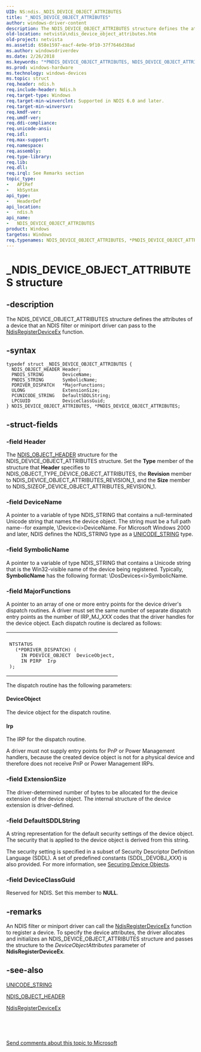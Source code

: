 ```yaml
---
UID: NS:ndis._NDIS_DEVICE_OBJECT_ATTRIBUTES
title: "_NDIS_DEVICE_OBJECT_ATTRIBUTES"
author: windows-driver-content
description: The NDIS_DEVICE_OBJECT_ATTRIBUTES structure defines the attributes of a device that an NDIS filter or miniport driver can pass to the NdisRegisterDeviceEx function.
old-location: netvista\ndis_device_object_attributes.htm
old-project: netvista
ms.assetid: 658e1597-eacf-4e9e-9f10-37f7646d38ad
ms.author: windowsdriverdev
ms.date: 2/26/2018
ms.keywords: "*PNDIS_DEVICE_OBJECT_ATTRIBUTES, NDIS_DEVICE_OBJECT_ATTRIBUTES, NDIS_DEVICE_OBJECT_ATTRIBUTES structure [Network Drivers Starting with Windows Vista], PNDIS_DEVICE_OBJECT_ATTRIBUTES, PNDIS_DEVICE_OBJECT_ATTRIBUTES structure pointer [Network Drivers Starting with Windows Vista], _NDIS_DEVICE_OBJECT_ATTRIBUTES, ndis/NDIS_DEVICE_OBJECT_ATTRIBUTES, ndis/PNDIS_DEVICE_OBJECT_ATTRIBUTES, ndis_devices_ref_85d7040d-1d34-42e4-ab6b-ef03ed95eeb9.xml, netvista.ndis_device_object_attributes"
ms.prod: windows-hardware
ms.technology: windows-devices
ms.topic: struct
req.header: ndis.h
req.include-header: Ndis.h
req.target-type: Windows
req.target-min-winverclnt: Supported in NDIS 6.0 and later.
req.target-min-winversvr: 
req.kmdf-ver: 
req.umdf-ver: 
req.ddi-compliance: 
req.unicode-ansi: 
req.idl: 
req.max-support: 
req.namespace: 
req.assembly: 
req.type-library: 
req.lib: 
req.dll: 
req.irql: See Remarks section
topic_type:
-	APIRef
-	kbSyntax
api_type:
-	HeaderDef
api_location:
-	ndis.h
api_name:
-	NDIS_DEVICE_OBJECT_ATTRIBUTES
product: Windows
targetos: Windows
req.typenames: NDIS_DEVICE_OBJECT_ATTRIBUTES, *PNDIS_DEVICE_OBJECT_ATTRIBUTES
---
```


# _NDIS_DEVICE_OBJECT_ATTRIBUTES structure


## -description


The NDIS_DEVICE_OBJECT_ATTRIBUTES structure defines the attributes of a device that an NDIS filter or
  miniport driver can pass to the 
  <a href="..\ndis\nf-ndis-ndisregisterdeviceex.md">NdisRegisterDeviceEx</a> function.


## -syntax


````
typedef struct _NDIS_DEVICE_OBJECT_ATTRIBUTES {
  NDIS_OBJECT_HEADER Header;
  PNDIS_STRING       DeviceName;
  PNDIS_STRING       SymbolicName;
  PDRIVER_DISPATCH   *MajorFunctions;
  ULONG              ExtensionSize;
  PCUNICODE_STRING   DefaultSDDLString;
  LPCGUID            DeviceClassGuid;
} NDIS_DEVICE_OBJECT_ATTRIBUTES, *PNDIS_DEVICE_OBJECT_ATTRIBUTES;
````


## -struct-fields




### -field Header

The 
     <a href="..\ntddndis\ns-ntddndis-_ndis_object_header.md">NDIS_OBJECT_HEADER</a> structure for the
     NDIS_DEVICE_OBJECT_ATTRIBUTES structure. Set the 
     <b>Type</b> member of the structure that 
     <b>Header</b> specifies to NDIS_OBJECT_TYPE_DEVICE_OBJECT_ATTRIBUTES, the 
     <b>Revision</b> member to NDIS_DEVICE_OBJECT_ATTRIBUTES_REVISION_1, and the 
     <b>Size</b> member to NDIS_SIZEOF_DEVICE_OBJECT_ATTRIBUTES_REVISION_1.


### -field DeviceName

A pointer to a variable of type NDIS_STRING that contains a null-terminated Unicode string that
     names the device object. The string must be a full path name--for example, 
     \Device\<i>DeviceName</i>. For Microsoft Windows 2000 and later, NDIS defines the NDIS_STRING type as a 
     <a href="..\wudfwdm\ns-wudfwdm-_unicode_string.md">UNICODE_STRING</a> type.


### -field SymbolicName

A pointer to a variable of type NDIS_STRING that contains a Unicode string that is the
     Win32-visible name of the device being registered. Typically, 
     <b>SymbolicName</b> has the following format: 
     \DosDevices\<i>SymbolicName</i>.


### -field MajorFunctions

A pointer to an array of one or more entry points for the device driver's dispatch routines. A
     driver must set the same number of separate dispatch entry points as the number of IRP_MJ_<i>XXX</i> codes that the driver handles for the device object. Each dispatch routine is declared as
     follows:
     

<div class="code"><span codelanguage=""><table>
<tr>
<th></th>
</tr>
<tr>
<td>
<pre>NTSTATUS
  (*PDRIVER_DISPATCH) (
    IN PDEVICE_OBJECT  DeviceObject,
    IN PIRP  Irp
);</pre>
</td>
</tr>
</table></span></div>
The dispatch routine has the following parameters:





#### DeviceObject

The device object for the dispatch routine.



#### Irp

The IRP for the dispatch routine.

A driver must not supply entry points for PnP or Power Management handlers, because the created
     device object is not for a physical device and therefore does not receive PnP or Power Management
     IRPs.


### -field ExtensionSize

The driver-determined number of bytes to be allocated for the device extension of the device
     object. The internal structure of the device extension is driver-defined.


### -field DefaultSDDLString

A string representation for the default security settings of the device object. The security that
     is applied to the device object is derived from this string. 
     

The security setting is specified in a subset of Security Descriptor Definition Language (SDDL). A
     set of predefined constants (SDDL_DEVOBJ_<i>XXX</i>) is also provided. For more information, see 
     <a href="https://msdn.microsoft.com/library/windows/hardware/ff563688">Securing Device Objects</a>.


### -field DeviceClassGuid

Reserved for NDIS. Set this member to <b>NULL</b>.


## -remarks



An NDIS filter or miniport driver can call the 
    <a href="..\ndis\nf-ndis-ndisregisterdeviceex.md">NdisRegisterDeviceEx</a> function to
    register a device. To specify the device attributes, the driver allocates and initializes an
    NDIS_DEVICE_OBJECT_ATTRIBUTES structure and passes the structure to the 
    <i>DeviceObjectAttributes</i> parameter of 
    <b>NdisRegisterDeviceEx</b>.




## -see-also

<a href="..\wudfwdm\ns-wudfwdm-_unicode_string.md">UNICODE_STRING</a>



<a href="..\ntddndis\ns-ntddndis-_ndis_object_header.md">NDIS_OBJECT_HEADER</a>



<a href="..\ndis\nf-ndis-ndisregisterdeviceex.md">NdisRegisterDeviceEx</a>



 

 

<a href="mailto:wsddocfb@microsoft.com?subject=Documentation%20feedback [netvista\netvista]:%20NDIS_DEVICE_OBJECT_ATTRIBUTES structure%20 RELEASE:%20(2/26/2018)&amp;body=%0A%0APRIVACY STATEMENT%0A%0AWe use your feedback to improve the documentation. We don't use your email address for any other purpose, and we'll remove your email address from our system after the issue that you're reporting is fixed. While we're working to fix this issue, we might send you an email message to ask for more info. Later, we might also send you an email message to let you know that we've addressed your feedback.%0A%0AFor more info about Microsoft's privacy policy, see http://privacy.microsoft.com/en-us/default.aspx." title="Send comments about this topic to Microsoft">Send comments about this topic to Microsoft</a>

